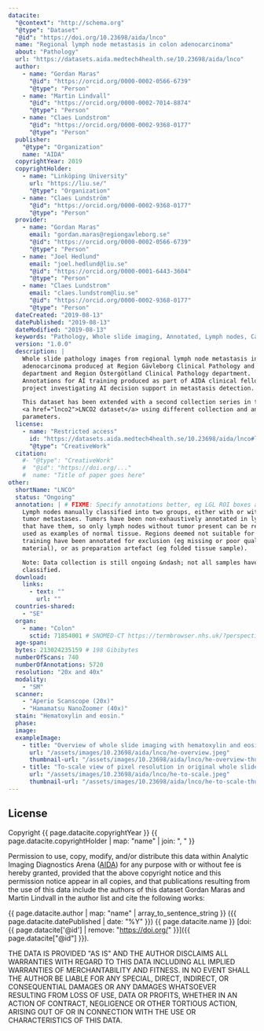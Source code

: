 ```yaml
---
datacite:
  "@context": "http://schema.org"
  "@type": "Dataset"
  "@id": "https://doi.org/10.23698/aida/lnco"
  name: "Regional lymph node metastasis in colon adenocarcinoma"
  about: "Pathology"
  url: "https://datasets.aida.medtech4health.se/10.23698/aida/lnco"
  author:
    - name: "Gordan Maras"
      "@id": "https://orcid.org/0000-0002-0566-6739"
      "@type": "Person"
    - name: "Martin Lindvall"
      "@id": "https://orcid.org/0000-0002-7014-8874"
      "@type": "Person"
    - name: "Claes Lundstrom"
      "@id": "https://orcid.org/0000-0002-9368-0177"
      "@type": "Person"
  publisher:
    "@type": "Organization"
    name: "AIDA"
  copyrightYear: 2019
  copyrightHolder:
    - name: "Linköping University"
      url: "https://liu.se/"
      "@type": "Organization"
    - name: "Claes Lundström"
      "@id": "https://orcid.org/0000-0002-9368-0177"
      "@type": "Person"
  provider:
    - name: "Gordan Maras"
      email: "gordan.maras@regiongavleborg.se"
      "@id": "https://orcid.org/0000-0002-0566-6739"
      "@type": "Person"        
    - name: "Joel Hedlund"
      email: "joel.hedlund@liu.se"
      "@id": "https://orcid.org/0000-0001-6443-3604"
      "@type": "Person"
    - name: "Claes Lundstrom"
      email: "claes.lundstrom@liu.se"
      "@id": "https://orcid.org/0000-0002-9368-0177"
      "@type": "Person"
  dateCreated: "2019-08-13"
  datePublished: "2019-08-13"
  dateModified: "2019-08-13"
  keywords: "Pathology, Whole slide imaging, Annotated, Lymph nodes, Cancer, Colon, Adenocarcinoma"
  version: "1.0.0"
  description: |
    Whole slide pathology images from regional lymph node metastasis in colon
    adenocarcinoma produced at Region Gävleborg Clinical Pathology and Cytology
    department and Region Östergötland Clinical Pathology department.
    Annotations for AI training produced as part of AIDA clinical fellowship
    project investigating AI decision support in metastasis detection.

    This dataset has been extended with a second collection series in the
    <a href="lnco2">LNCO2 dataset</a> using different collection and annotation
    parameters.
  license:
    - name: "Restricted access"
      id: "https://datasets.aida.medtech4health.se/10.23698/aida/lnco#license"
      "@type": "CreativeWork"
  citation:
    #- "@type": "CreativeWork"
    #  "@id": "https://doi.org/..."
    #  name: "Title of paper goes here"
other:
  shortName: "LNCO"
  status: "Ongoing"
  annotation: | # FIXME: Specify annotations better, eg LGL ROI boxes and tumor polygons.
    Lymph nodes manually classified into two groups, either with or without
    tumor metastases. Tumors have been non-exhaustively annotated in lymph nodes
    that have them, so only lymph nodes without tumor present can be reliably
    used as examples of normal tissue. Regions deemed not suitable for AI
    training have been annotated for exclusion (eg missing or poor quality
    material), or as preparation artefact (eg folded tissue sample).

    Note: Data collection is still ongoing &ndash; not all samples have yet been
    classified.
  download:
    links:
      - text: ""
        url: ""
  countries-shared:
    - "SE"
  organ:
    - name: "Colon"
      sctid: 71854001 # SNOMED-CT https://termbrowser.nhs.uk/?perspective=full&conceptId1=%s
  age-span:
  bytes: 213024235159 # 198 Gibibytes
  numberOfScans: 740
  numberOfAnnotations: 5720
  resolution: "20x and 40x"
  modality:
    - "SM"
  scanner:
    - "Aperio Scanscope (20x)"
    - "Hamamatsu NanoZoomer (40x)"
  stain: "Hematoxylin and eosin."
  phase:
  image:
  exampleImage:
    - title: "Overview of whole slide imaging with hematoxylin and eosin staining."
      url: "/assets/images/10.23698/aida/lnco/he-overview.jpeg"
      thumbnail-url: "/assets/images/10.23698/aida/lnco/he-overview-thumbnail.jpeg"
    - title: "To-scale view of pixel resolution in original whole slide imaging data from hematoxylin and eosin staining."
      url: "/assets/images/10.23698/aida/lnco/he-to-scale.jpeg"
      thumbnail-url: "/assets/images/10.23698/aida/lnco/he-to-scale-thumbnail.jpeg"
---
```

## License
Copyright
{{ page.datacite.copyrightYear }}
{{ page.datacite.copyrightHolder | map: "name" |  join: ", " }}

Permission to use, copy, modify, and/or distribute this data within Analytic
Imaging Diagnostics Arena ([AIDA](https://medtech4health.se/aida)) for any
purpose with or without fee is hereby granted, provided that the above copyright
notice and this permission notice appear in all copies, and that publications
resulting from the use of this data include the authors of this dataset Gordan
Maras and Martin Lindvall in the author list and cite the following works:

{{ page.datacite.author | map: "name" | array_to_sentence_string }}
({{ page.datacite.datePublished | date: "%Y" }})
{{ page.datacite.name }}
[doi:{{ page.datacite['@id'] | remove: "https://doi.org/" }}]({{ page.datacite["@id"] }}).

THE DATA IS PROVIDED "AS IS" AND THE AUTHOR DISCLAIMS ALL WARRANTIES WITH REGARD
TO THIS DATA INCLUDING ALL IMPLIED WARRANTIES OF MERCHANTABILITY AND FITNESS. IN
NO EVENT SHALL THE AUTHOR BE LIABLE FOR ANY SPECIAL, DIRECT, INDIRECT, OR
CONSEQUENTIAL DAMAGES OR ANY DAMAGES WHATSOEVER RESULTING FROM LOSS OF USE, DATA
OR PROFITS, WHETHER IN AN ACTION OF CONTRACT, NEGLIGENCE OR OTHER TORTIOUS
ACTION, ARISING OUT OF OR IN CONNECTION WITH THE USE OR CHARACTERISTICS OF THIS
DATA.
